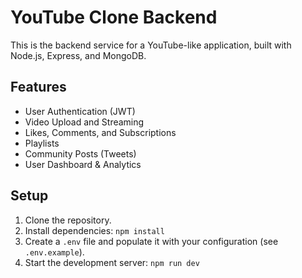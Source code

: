 # YouTube Clone Backend

This is the backend service for a YouTube-like application, built with Node.js, Express, and MongoDB.

## Features

- User Authentication (JWT)
- Video Upload and Streaming
- Likes, Comments, and Subscriptions
- Playlists
- Community Posts (Tweets)
- User Dashboard & Analytics

## Setup

1.  Clone the repository.
2.  Install dependencies: `npm install`
3.  Create a `.env` file and populate it with your configuration (see `.env.example`).
4.  Start the development server: `npm run dev`
